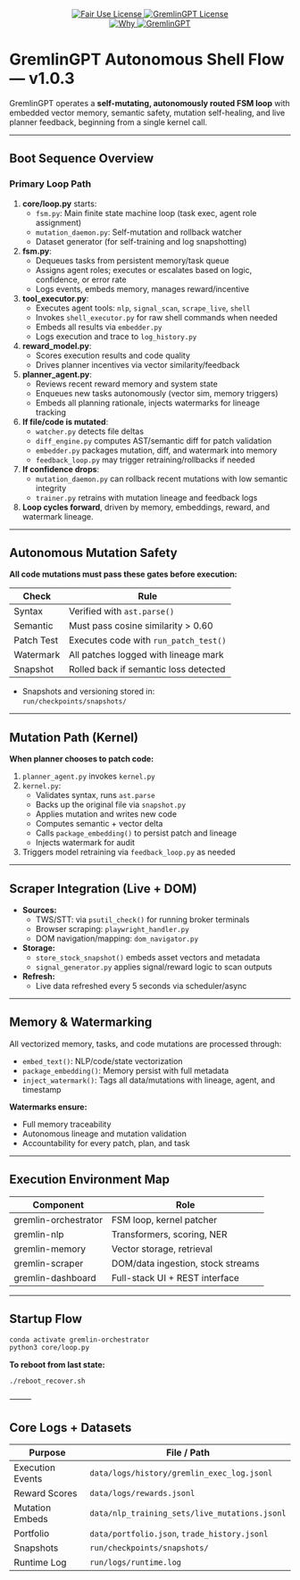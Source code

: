 <link rel="stylesheet" type="text/css" href="docs/custom.css">
<div align="center">
  <a
href="https://github.com/statikfintechllc/AscendAI/blob/master/About Us/LICENSE.md">
    <img src="https://img.shields.io/badge/FAIR%20USE-black?style=for-the-badge&logo=dragon&logoColor=gold" alt="Fair Use License"/>
  </a>
  <a href="https://github.com/statikfintechllc/AscendAI/blob/master/About Us/LICENSE.md">
    <img src="https://img.shields.io/badge/GREMLINGPT%20v1.0.3-darkred?style=for-the-badge&logo=dragon&logoColor=gold" alt="GremlinGPT License"/>
  </a>
</div>
<div align="center">
  <a
href="https://github.com/statikfintechllc/AscendAI/blob/master/About Us/WHY_GREMLINGPT.md">
    <img src="https://img.shields.io/badge/Why-black?style=for-the-badge&logo=dragon&logoColor=gold" alt="Why"/>
  </a>
  <a href="https://github.com/statikfintechllc/AscendAI/blob/master/About Us/WHY_GREMLINGPT.md">
    <img src="https://img.shields.io/badge/GremlinGPT-darkred?style=for-the-badge&logo=dragon&logoColor=gold" alt="GremlinGPT"/>
  </a>
</div>

# GremlinGPT Autonomous Shell Flow — v1.0.3

GremlinGPT operates a **self-mutating, autonomously routed FSM loop** with embedded vector memory, semantic safety, mutation self-healing, and live planner feedback, beginning from a single kernel call.

---

## Boot Sequence Overview

### **Primary Loop Path**

1. **core/loop.py** starts:
   - `fsm.py`: Main finite state machine loop (task exec, agent role assignment)
   - `mutation_daemon.py`: Self-mutation and rollback watcher
   - Dataset generator (for self-training and log snapshotting)
2. **fsm.py**:
   - Dequeues tasks from persistent memory/task queue
   - Assigns agent roles; executes or escalates based on logic, confidence, or error rate
   - Logs events, embeds memory, manages reward/incentive
3. **tool_executor.py**:
   - Executes agent tools: `nlp`, `signal_scan`, `scrape_live`, `shell`
   - Invokes `shell_executor.py` for raw shell commands when needed
   - Embeds all results via `embedder.py`
   - Logs execution and trace to `log_history.py`
4. **reward_model.py**:
   - Scores execution results and code quality
   - Drives planner incentives via vector similarity/feedback
5. **planner_agent.py**:
   - Reviews recent reward memory and system state
   - Enqueues new tasks autonomously (vector sim, memory triggers)
   - Embeds all planning rationale, injects watermarks for lineage tracking
6. **If file/code is mutated**:
   - `watcher.py` detects file deltas
   - `diff_engine.py` computes AST/semantic diff for patch validation
   - `embedder.py` packages mutation, diff, and watermark into memory
   - `feedback_loop.py` may trigger retraining/rollbacks if needed
7. **If confidence drops**:
   - `mutation_daemon.py` can rollback recent mutations with low semantic integrity
   - `trainer.py` retrains with mutation lineage and feedback logs
8. **Loop cycles forward**, driven by memory, embeddings, reward, and watermark lineage.

---

## Autonomous Mutation Safety

**All code mutations must pass these gates before execution:**

| Check       | Rule                                  |
|-------------|---------------------------------------|
| Syntax      | Verified with `ast.parse()`           |
| Semantic    | Must pass cosine similarity > 0.60    |
| Patch Test  | Executes code with `run_patch_test()` |
| Watermark   | All patches logged with lineage mark  |
| Snapshot    | Rolled back if semantic loss detected |

- Snapshots and versioning stored in:  
  `run/checkpoints/snapshots/`

---

## Mutation Path (Kernel)

**When planner chooses to patch code:**

1. `planner_agent.py` invokes `kernel.py`
2. `kernel.py`:
    - Validates syntax, runs `ast.parse`
    - Backs up the original file via `snapshot.py`
    - Applies mutation and writes new code
    - Computes semantic + vector delta
    - Calls `package_embedding()` to persist patch and lineage
    - Injects watermark for audit
3. Triggers model retraining via `feedback_loop.py` as needed

---

## Scraper Integration (Live + DOM)

- **Sources:**  
  - TWS/STT: via `psutil_check()` for running broker terminals  
  - Browser scraping: `playwright_handler.py`  
  - DOM navigation/mapping: `dom_navigator.py`
- **Storage:**  
  - `store_stock_snapshot()` embeds asset vectors and metadata
  - `signal_generator.py` applies signal/reward logic to scan outputs
- **Refresh:**  
  - Live data refreshed every 5 seconds via scheduler/async

---

## Memory & Watermarking

All vectorized memory, tasks, and code mutations are processed through:

- `embed_text()`: NLP/code/state vectorization
- `package_embedding()`: Memory persist with full metadata
- `inject_watermark()`: Tags all data/mutations with lineage, agent, and timestamp

**Watermarks ensure:**
- Full memory traceability
- Autonomous lineage and mutation validation
- Accountability for every patch, plan, and task

---

## Execution Environment Map

| Component           | Role                               |
|---------------------|------------------------------------|
| gremlin-orchestrator| FSM loop, kernel patcher            |
| gremlin-nlp         | Transformers, scoring, NER          |
| gremlin-memory      | Vector storage, retrieval           |
| gremlin-scraper     | DOM/data ingestion, stock streams   |
| gremlin-dashboard   | Full-stack UI + REST interface      |

---

## Startup Flow

```bash
conda activate gremlin-orchestrator
python3 core/loop.py
```

**To reboot from last state:**

```bash
./reboot_recover.sh
```

⸻

## Core Logs + Datasets

| **Purpose**         | **File / Path**                                  |
|---------------------|--------------------------------------------------|
| Execution Events    | `data/logs/history/gremlin_exec_log.jsonl`       |
| Reward Scores       | `data/logs/rewards.jsonl`                        |
| Mutation Embeds     | `data/nlp_training_sets/live_mutations.jsonl`    |
| Portfolio           | `data/portfolio.json`, `trade_history.jsonl`     |
| Snapshots           | `run/checkpoints/snapshots/`                     |
| Runtime Log         | `run/logs/runtime.log`                           |
